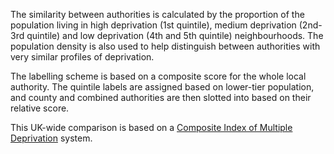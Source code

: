 The similarity between authorities is calculated by the proportion of the population living in high deprivation (1st quintile), medium deprivation (2nd-3rd quintile) and low deprivation (4th and 5th quintile) neighbourhoods. The population density is also used to help distinguish between authorities with very similar profiles of deprivation. 

The labelling scheme is based on a composite score for the whole local authority. The quintile labels are assigned based on lower-tier population, and county and combined authorities are then slotted into based on their relative score. 

This UK-wide comparison is based on a [Composite Index of Multiple Deprivation](https://github.com/mysociety/composite_uk_imd) system. 